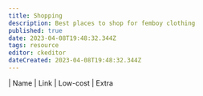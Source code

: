 ```yaml
---
title: Shopping
description: Best places to shop for femboy clothing
published: true
date: 2023-04-08T19:48:32.344Z
tags: resource
editor: ckeditor
dateCreated: 2023-04-08T19:48:32.344Z
---
```


| Name | Link | Low-cost | Extra